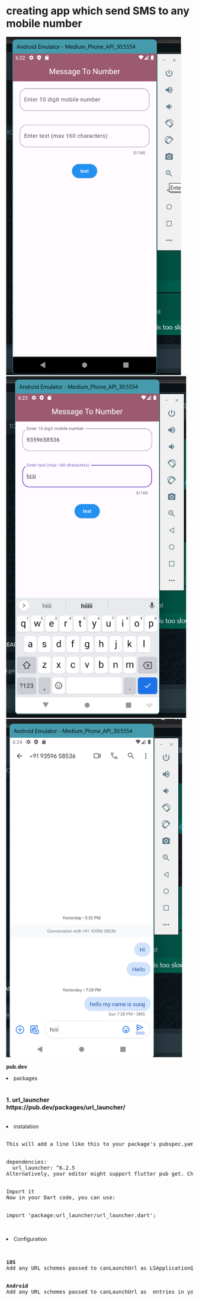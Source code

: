 # creating app which send SMS to any mobile number

![ss1](https://github.com/suraj-khot-19/img/blob/main/img1.png)
![ss2](https://github.com/suraj-khot-19/img/blob/main/img2.png)
![ss3](https://github.com/suraj-khot-19/img/blob/main/img3.png)

<b>pub.dev</b><br>

<li>packages</li><br>
<h3>1. url_launcher <br><link>https://pub.dev/packages/url_launcher/</link></h3><br>
<li>instalation</li><br>
<pre>This will add a line like this to your package's pubspec.yaml (and run an implicit flutter pub get):
<br>
dependencies:
  url_launcher: ^6.2.5
Alternatively, your editor might support flutter pub get. Check the docs for your editor to learn more.
<br>
Import it
Now in your Dart code, you can use:
<br>
import 'package:url_launcher/url_launcher.dart';
<br></pre><br>
<li>Configuration </li>
<pre>
<br>
<b>iOS </b>
Add any URL schemes passed to canLaunchUrl as LSApplicationQueriesSchemes entries in your Info.plist file, otherwise it will return false.
<br>
<b>Android</b>
Add any URL schemes passed to canLaunchUrl as <queries> entries in your AndroidManifest.xml, otherwise it will return false in most cases starting on Android 11 (API 30) or higher. Checking for supportsLaunchMode(LaunchMode.inAppBrowserView) also requires a <queries> entry to return anything but false. A <queries> element must be added to your manifest as a child of the root element.
</pre>
